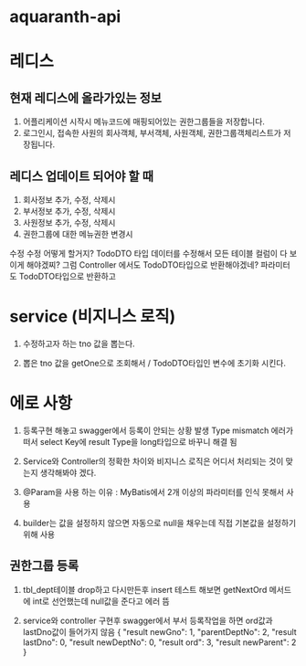 # aquaranth-api

# 레디스

## 현재 레디스에 올라가있는 정보
1. 어플리케이션 시작시 메뉴코드에 매핑되어있는 권한그룹들을 저장합니다.
2. 로그인시, 접속한 사원의 회사객체, 부서객체, 사원객체, 권한그룹객체리스트가 저장됩니다.
## 레디스 업데이트 되어야 할 때
1. 회사정보 추가, 수정, 삭제시
2. 부서정보 추가, 수정, 삭제시
3. 사원정보 추가, 수정, 삭제시
4. 권한그룹에 대한 메뉴권한 변경시


수정
수정 어떻게 할거지? 
TodoDTO 타입 데이터를 수정해서 모든 테이블 컬럼이 다 보이게 해야겠찌?
그럼 Controller 에서도 TodoDTO타입으로 반환해야겠네?
파라미터도 TodoDTO타입으로 반환하고 
# service (비지니스 로직)
1. 수정하고자 하는 tno 값을 뽑는다.

2. 뽑은 tno 값을 getOne으로 조회해서 /  TodoDTO타입인 변수에 초기화 시킨다.





# 에로 사항
1. 등록구현 해놓고 swagger에서 등록이 안되는 상황 발생
Type mismatch 에러가 떠서 select Key에 result Type을 long타입으로 바꾸니 해결 됨

2. Service와 Controller의 정확한 차이와 비지니스 로직은 어디서 처리되는 것이 맞는지 생각해봐야 겠다.

3. @Param을 사용 하는 이유 : MyBatis에서 2개 이상의 파라미터를 인식 못해서 사용

4. builder는 값을 설정하지 않으면 자동으로  null을 채우는데 직접 기본값을 설정하기 위해 사용


## 권한그룹 등록

[//]: # (TODO : add, delete)

1. tbl_dept테이블 drop하고 다시만든후 insert 테스트 해보면 getNextOrd 메서드에 int로 선언했는데 null값을 준다고 에러 뜸

2. service와 controller 구현후 swagger에서 부서 등록작업을 하면 ord값과 lastDno값이 들어가지 않음
{
   "result newGno": 1,
   "parentDeptNo": 2,
   "result lastDno": 0,
   "result newDeptNo": 0,
   "result ord": 3,
   "result newParent": 2
}
